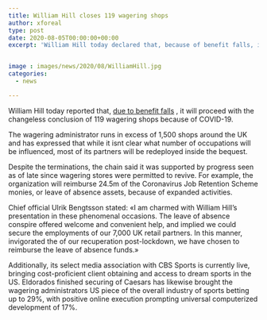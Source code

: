 ```yaml
---
title: William Hill closes 119 wagering shops
author: xforeal 
type: post
date: 2020-08-05T00:00:00+00:00
excerpt: 'William Hill today declared that, because of benefit falls, it will proceed with the perpetual conclusion of 119 wagering shops because of COVID-19 '


image : images/news/2020/08/WilliamHill.jpg
categories:
  - news

---
```

William Hill today reported that, [due to benefit falls][1] , it will proceed with the changeless conclusion of 119 wagering shops because of COVID-19. 

The wagering administrator runs in excess of 1,500 shops around the UK and has expressed that while it isnt clear what number of occupations will be influenced, most of its partners will be redeployed inside the bequest. 

Despite the terminations, the chain said it was supported by progress seen as of late since wagering stores were permitted to revive. For example, the organization will reimburse 24.5m of the Coronavirus Job Retention Scheme monies, or leave of absence assets, because of expanded activities. 

Chief official Ulrik Bengtsson stated: &#171;I am charmed with William Hill&#8217;s presentation in these phenomenal occasions. The leave of absence conspire offered welcome and convenient help, and implied we could secure the employments of our 7,000 UK retail partners. In this manner, invigorated the of our recuperation post-lockdown, we have chosen to reimburse the leave of absence funds.&#187; 

Additionally, its select media association with CBS Sports is currently live, bringing cost-proficient client obtaining and access to dream sports in the US. Eldorados finished securing of Caesars has likewise brought the wagering administrators US piece of the overall industry of sports betting up to 29&percnt;, with positive online execution prompting universal computerized development of 17&percnt;.

 [1]: #